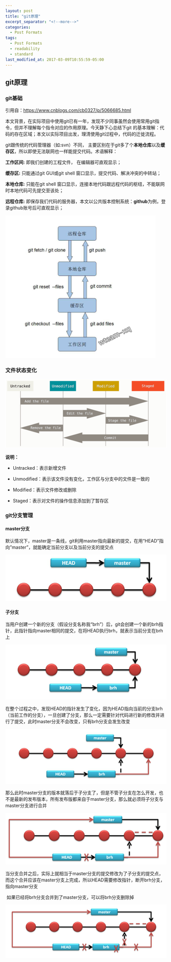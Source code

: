 ```yaml
---
layout: post
title: "git原理"
excerpt_separator: "<!--more-->"
categories:
  - Post Formats
tags:
  - Post Formats
  - readability
  - standard
last_modified_at: 2017-03-09T10:55:59-05:00
---
```




## git原理

### git基础

引用自：https://www.cnblogs.com/cb0327/p/5066685.html

本文背景，在实际项目中使用git已有一年，发现不少同事虽然会使用常用git指令，但并不理解每个指令对应的作用原理。今天静下心总结下git 的基本理解：代码的存在区域；本文以实际项目出发，理清使用git过程中，代码的迁徙流程。

<!--more-->

git跟传统的代码管理器（如:svn）不同， 主要区别在于git多了个**本地仓库**以及**缓存区**，所以即使无法联网也一样能提交代码。术语解释：

**工作区间:** 即我们创建的工程文件， 在编辑器可直观显示；

**缓存区:** 只能通过git GUI或git shell 窗口显示，提交代码、解决冲突的中转站；

**本地仓库:** 只能在git shell 窗口显示，连接本地代码跟远程代码的枢纽，不能联网时本地代码可先提交至该处；

**远程仓库:** 即保存我们代码的服务器，本文以公共版本控制系统：**github**为例，登录github账号后可直观显示；

![image-20210220144431394](../img/image-20210220144431394.png)

### 文件状态变化

![image-20210220150650310](../img/image-20210220150650310.png)

**说明：**

* Untracked：表示新增文件

* Unmodified：表示该文件没有变化，工作区与分支中的文件是一致的

* Modified：表示文件修改或删除

* Staged：表示对文件的操作信息添加到了暂存区

### git分支管理

#### master分支

默认情况下，master是一条线，git利用master指向最新的提交，在用“HEAD”指向”master”，就能确定当前分支以及当前分支的提交点

![image-20210220145059956](../img/image-20210220145059956.png)

#### 子分支

当用户创建一个新的分支（假设分支名称我“brh”）后，git会创建一个新的brh指针，此指针指向master相同的提交，在将HEAD执行brh，就表示当前分支在brh上

![image-20210220145201887](../img/image-20210220145201887.png)

在整个过程之中，发现HEAD的指针发生了变化，因为HEAD指向当前的分支brh（当前工作的分支），一旦创建了分支，那么一定需要针对代码进行新的修改并进行了提交，此时master分支不会改变，只有brh分支会发生改变

![image-20210220145227479](../img/image-20210220145227479.png)

那么此时master分支的版本就落后于子分支了，但是不管子分支在怎么开发，也不是最新的发布版本，所有发布版都来自于master分支，那么就必须将子分支与master分支进行合并

![image-20210220145244636](../img/image-20210220145244636.png)

当分支合并之后，实际上就相当于master分支的提交修改为了子分支的提交点，而这个合并应该在master分支上完成，所以HEAD需要修改指针，断开brh分支，指向master分支

 

​     如果已经将brh分支合并到了master分支，可以将brh分支删除掉

![image-20210220145303422](../img/image-20210220145303422.png)